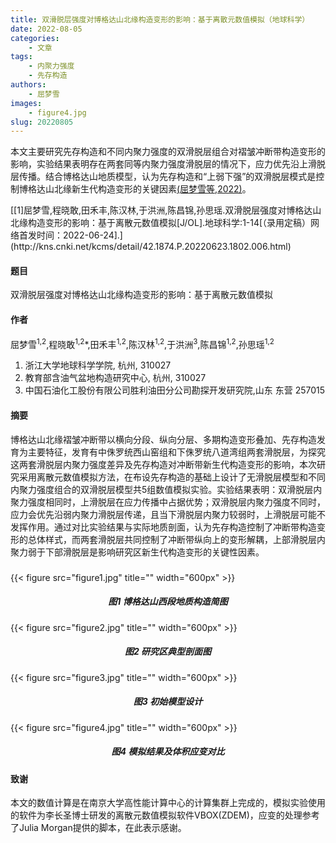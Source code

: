 ```yaml
---
title: 双滑脱层强度对博格达山北缘构造变形的影响：基于离散元数值模拟（地球科学）
date: 2022-08-05
categories:
    - 文章
tags:
    - 内聚力强度
    - 先存构造
authors:
    - 屈梦雪
images:
    - figure4.jpg
slug: 20220805
---
```


本文主要研究先存构造和不同内聚力强度的双滑脱层组合对褶皱冲断带构造变形的影响，实验结果表明存在两套同等内聚力强度滑脱层的情况下，应力优先沿上滑脱层传播。结合博格达山地质模型，认为先存构造和“上弱下强”的双滑脱层模式是控制博格达山北缘新生代构造变形的关键因素[(屈梦雪等,2022)](#refer-qu2022)。

<div id="refer-qu2022"></div>
[[1]屈梦雪,程晓敢,田禾丰,陈汉林,于洪洲,陈昌锦,孙思瑶.双滑脱层强度对博格达山北缘构造变形的影响：基于离散元数值模拟[J/OL].地球科学:1-14[（录用定稿）网络首发时间：2022-06-24].](http://kns.cnki.net/kcms/detail/42.1874.P.20220623.1802.006.html)   

#### 题目

双滑脱层强度对博格达山北缘构造变形的影响：基于离散元数值模拟

#### 作者
屈梦雪<sup>1,2</sup>,程晓敢<sup>1,2</sup>*,田禾丰<sup>1,2</sup>,陈汉林<sup>1,2</sup>,于洪洲<sup>3</sup>,陈昌锦<sup>1,2</sup>,孙思瑶<sup>1,2</sup>

1. 浙江大学地球科学学院, 杭州, 310027
2. 教育部含油气盆地构造研究中心, 杭州, 310027
3. 中国石油化工股份有限公司胜利油田分公司勘探开发研究院,山东 东营 257015

#### 摘要
博格达山北缘褶皱冲断带以横向分段、纵向分层、多期构造变形叠加、先存构造发育为主要特征，发育有中侏罗统西山窑组和下侏罗统八道湾组两套滑脱层，为探究这两套滑脱层内聚力强度差异及先存构造对冲断带新生代构造变形的影响，本次研究采用离散元数值模拟方法，在布设先存构造的基础上设计了无滑脱层模型和不同内聚力强度组合的双滑脱层模型共5组数值模拟实验。实验结果表明：双滑脱层内聚力强度相同时，上滑脱层在应力传播中占据优势；双滑脱层内聚力强度不同时，应力会优先沿弱内聚力滑脱层传递，且当下滑脱层内聚力较弱时，上滑脱层可能不发挥作用。通过对比实验结果与实际地质剖面，认为先存构造控制了冲断带构造变形的总体样式，而两套滑脱层共同控制了冲断带纵向上的变形解耦，上部滑脱层内聚力弱于下部滑脱层是影响研究区新生代构造变形的关键性因素。

<h5> </h5>
{{< figure src="figure1.jpg" title="" width="600px" >}}
<center><h5>图1 博格达山西段地质构造简图</h5></center>
{{< figure src="figure2.jpg" title="" width="600px" >}}
<center><h5>图2 研究区典型剖面图</h5></center>
{{< figure src="figure3.jpg" title="" width="600px" >}}
<center><h5>图3 初始模型设计</h5></center>
{{< figure src="figure4.jpg" title="" width="600px" >}}
<center><h5>图4 模拟结果及体积应变对比 </h5></center>

#### 致谢
本文的数值计算是在南京大学高性能计算中心的计算集群上完成的，模拟实验使用的软件为李长圣博士研发的离散元数值模拟软件VBOX(ZDEM)，应变的处理参考了Julia Morgan提供的脚本，在此表示感谢。



